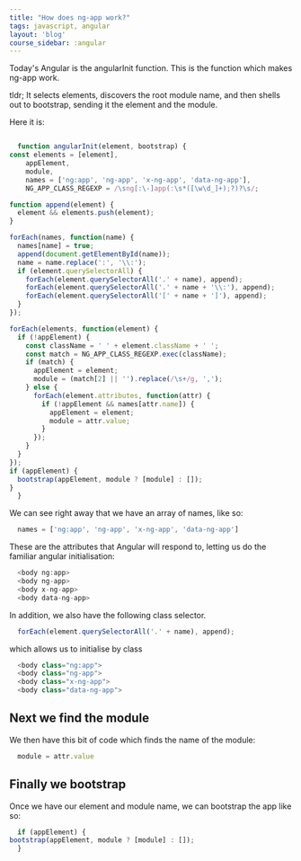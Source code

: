 ```yaml
---
title: "How does ng-app work?"
tags: javascript, angular
layout: 'blog'
course_sidebar: :angular
---
```





Today's Angular is the angularInit function. This is the function which makes ng-app work.

tldr; It selects elements, discovers the root module name, and then shells out to bootstrap, sending it the element and the module.

Here it is:

```js

  function angularInit(element, bootstrap) {
const elements = [element],
    appElement,
    module,
    names = ['ng:app', 'ng-app', 'x-ng-app', 'data-ng-app'],
    NG_APP_CLASS_REGEXP = /\sng[:\-]app(:\s*([\w\d_]+);?)?\s/;

function append(element) {
  element && elements.push(element);
}

forEach(names, function(name) {
  names[name] = true;
  append(document.getElementById(name));
  name = name.replace(':', '\\:');
  if (element.querySelectorAll) {
    forEach(element.querySelectorAll('.' + name), append);
    forEach(element.querySelectorAll('.' + name + '\\:'), append);
    forEach(element.querySelectorAll('[' + name + ']'), append);
  }
});

forEach(elements, function(element) {
  if (!appElement) {
    const className = ' ' + element.className + ' ';
    const match = NG_APP_CLASS_REGEXP.exec(className);
    if (match) {
      appElement = element;
      module = (match[2] || '').replace(/\s+/g, ',');
    } else {
      forEach(element.attributes, function(attr) {
        if (!appElement && names[attr.name]) {
          appElement = element;
          module = attr.value;
        }
      });
    }
  }
});
if (appElement) {
  bootstrap(appElement, module ? [module] : []);
}
  }

```





We can see right away that we have an array of names, like so:

```js
  names = ['ng:app', 'ng-app', 'x-ng-app', 'data-ng-app']
```





These are the attributes that Angular will respond to, letting us do the familiar angular initialisation:

```js
  <body ng:app>
  <body ng-app>
  <body x-ng-app>
  <body data-ng-app>
```





In addition, we also have the following class selector.

```js
  forEach(element.querySelectorAll('.' + name), append);
```





which allows us to initialise by class

```js
  <body class="ng:app">
  <body class="ng-app">
  <body class="x-ng-app">
  <body class="data-ng-app">
```





## Next we find the module

We then have this bit of code which finds the name of the module:

```js
  module = attr.value
```





## Finally we bootstrap

Once we have our element and module name, we can bootstrap the app like so:

```js
  if (appElement) {
bootstrap(appElement, module ? [module] : []);
  }
```




